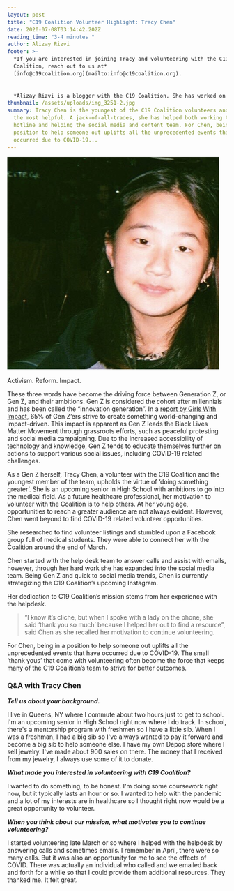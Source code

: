 ```yaml
---
layout: post
title: "C19 Coalition Volunteer Highlight: Tracy Chen"
date: 2020-07-08T03:14:42.202Z
reading_time: "3-4 minutes "
author: Alizay Rizvi
footer: >-
  *If you are interested in joining Tracy and volunteering with the C19
  Coalition, reach out to us at*
  [info@c19coalition.org](mailto:info@c19coalition.org).


  *Alizay Rizvi is a blogger with the C19 Coalition. She has worked on health equity programs, including at the American Heart Association, to increase diversity in the health and social justice sector and aid in finding solutions to lessen health disparities and inequities in the United States. As a young professional, she is passionate about educating and empowering her generation to become agents of change. You can find her on [LinkedIn](https://www.linkedin.com/in/alizayrizvi/).*
thumbnail: /assets/uploads/img_3251-2.jpg
summary: Tracy Chen is the youngest of the C19 Coalition volunteers and one of
  the most helpful. A jack-of-all-trades, she has helped both working the
  hotline and helping the social media and content team. For Chen, being in a
  position to help someone out uplifts all the unprecedented events that have
  occurred due to COVID-19...
---
```

![](/assets/uploads/img_3251-2.jpg)

Activism. Reform. Impact.

These three words have become the driving force between Generation Z, or Gen Z, and their ambitions. Gen Z is considered the cohort after millennials and has been called the “innovation generation”. In a [report by Girls With Impact](https://drive.google.com/file/d/1l1sA333bB406n0Grw4W7Mc6jGrErnOsm/view), 65% of Gen Z’ers strive to create something world-changing and impact-driven. This impact is apparent as Gen Z leads the Black Lives Matter Movement through grassroots efforts, such as peaceful protesting and social media campaigning. Due to the increased accessibility of technology and knowledge, Gen Z tends to educate themselves further on actions to support various social issues, including COVID-19 related challenges.

As a Gen Z herself, Tracy Chen, a volunteer with the C19 Coalition and the youngest member of the team, upholds the virtue of ‘doing something greater’. She is an upcoming senior in High School with ambitions to go into the medical field. As a future healthcare professional, her motivation to volunteer with the Coalition is to help others. At her young age, opportunities to reach a greater audience are not always evident. However, Chen went beyond to find COVID-19 related volunteer opportunities.

She researched to find volunteer listings and stumbled upon a Facebook group full of medical students. They were able to connect her with the Coalition around the end of March.

Chen started with the help desk team to answer calls and assist with emails, however, through her hard work she has expanded into the social media team. Being Gen Z and quick to social media trends, Chen is currently strategizing the C19 Coalition’s upcoming Instagram.

Her dedication to C19 Coalition’s mission stems from her experience with the helpdesk.

> “I know it’s cliche, but when I spoke with a lady on the phone, she said ‘thank you so much’ because I helped her out to find a resource”, said Chen as she recalled her motivation to continue volunteering.

For Chen, being in a position to help someone out uplifts all the unprecedented events that have occurred due to COVID-19. The small ‘thank yous’ that come with volunteering often become the force that keeps many of the C19 Coalition’s team to strive for better outcomes.

### Q&A with Tracy Chen

***Tell us about your background.***

I live in Queens, NY where I commute about two hours just to get to school. I'm an upcoming senior in High School right now where I do track. In school, there's a mentorship program with freshmen so I have a little sib. When I was a freshman, I had a big sib so I've always wanted to pay it forward and become a big sib to help someone else. I have my own Depop store where I sell jewelry. I've made about 900 sales on there. The money that I received from my jewelry, I always use some of it to donate.

***What made you interested in volunteering with C19 Coalition?***

I wanted to do something, to be honest. I'm doing some coursework right now, but it typically lasts an hour or so. I wanted to help with the pandemic and a lot of my interests are in healthcare so I thought right now would be a great opportunity to volunteer.

***When you think about our mission, what motivates you to continue volunteering?***

I started volunteering late March or so where I helped with the helpdesk by answering calls and sometimes emails. I remember in April, there were so many calls. But it was also an opportunity for me to see the effects of COVID. There was actually an individual who called and we emailed back and forth for a while so that I could provide them additional resources. They thanked me. It felt great.
